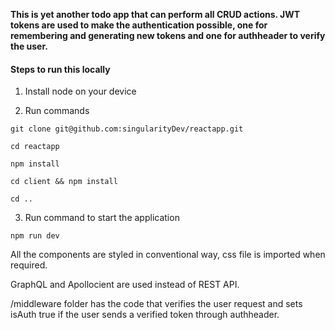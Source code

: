 **This is yet another todo app that can perform all CRUD actions. JWT tokens are used to make the authentication possible, one for remembering and generating new tokens and one for authheader to verify the user.**

#### Steps to run this locally

1. Install node on your device

2. Run commands

`git clone git@github.com:singularityDev/reactapp.git`

`cd reactapp`

`npm install`

`cd client && npm install`

`cd ..`

3. Run command to start the application

`npm run dev`

All the components are styled in conventional way, css file is imported when required.

GraphQL and Apollocient are used instead of REST API.

/middleware folder has the code that verifies the user request and sets isAuth true if the user sends a verified token through authheader.
